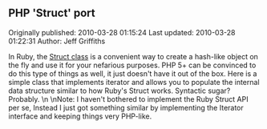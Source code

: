 ## PHP 'Struct' port

Originally published: 2010-03-28 01:15:24
Last updated: 2010-03-28 01:22:31
Author: Jeff Griffiths

In Ruby, the [Struct class](http://ruby-doc.org/core/classes/Struct.html) is a convenient way to create a hash-like object on the fly and use it for your nefarious purposes. PHP 5+ can be convinced to do this type of things as well, it just doesn't have it out of the box. Here is a simple class that implements iterator and allows you to populate the internal data structure similar to how Ruby's Struct works. Syntactic sugar? Probably.\n\nNote: I haven't bothered to implement the Ruby Struct API per se, Instead I just got something similar by implementing the Iterator interface and keeping things very PHP-like.